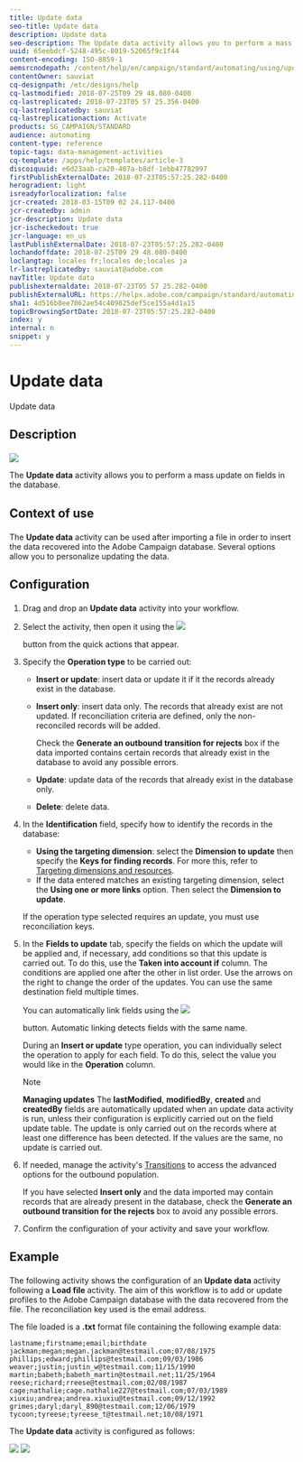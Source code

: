```yaml
---
title: Update data
seo-title: Update data
description: Update data
seo-description: The Update data activity allows you to perform a mass update on fields in the database.
uuid: 65eebdcf-5248-495c-8019-52065f9c1f44
content-encoding: ISO-8859-1
aemsrcnodepath: /content/help/en/campaign/standard/automating/using/update-data
contentOwner: sauviat
cq-designpath: /etc/designs/help
cq-lastmodified: 2018-07-25T09 29 48.080-0400
cq-lastreplicated: 2018-07-23T05 57 25.356-0400
cq-lastreplicatedby: sauviat
cq-lastreplicationaction: Activate
products: SG_CAMPAIGN/STANDARD
audience: automating
content-type: reference
topic-tags: data-management-activities
cq-template: /apps/help/templates/article-3
discoiquuid: e6d23aab-ca20-407a-b8df-1ebb47782997
firstPublishExternalDate: 2018-07-23T05:57:25.282-0400
herogradient: light
isreadyforlocalization: false
jcr-created: 2018-03-15T09 02 24.117-0400
jcr-createdby: admin
jcr-description: Update data
jcr-ischeckedout: true
jcr-language: en_us
lastPublishExternalDate: 2018-07-23T05:57:25.282-0400
lochandoffdate: 2018-07-25T09 29 48.080-0400
loclangtag: locales fr;locales de;locales ja
lr-lastreplicatedby: sauviat@adobe.com
navTitle: Update data
publishexternaldate: 2018-07-23T05 57 25.282-0400
publishExternalURL: https://helpx.adobe.com/campaign/standard/automating/using/update-data.html
sha1: 4d516b8ee7062ae54c409825def5ce155a4d1a15
topicBrowsingSortDate: 2018-07-23T05:57:25.282-0400
index: y
internal: n
snippet: y
---
```


# Update data

Update data

## <p>Description</p>

![](assets/data_update.png)

The **Update data** activity allows you to perform a mass update on fields in the database.

## <p>Context of use</p>

The **Update data** activity can be used after importing a file in order to insert the data recovered into the Adobe Campaign database. Several options allow you to personalize updating the data.

## <p>Configuration</p>

1. Drag and drop an **Update data** activity into your workflow.
1. Select the activity, then open it using the  ![](assets/edit_darkgrey-24px.png)

   button from the quick actions that appear.
1. Specify the **Operation type** to be carried out:

    * **Insert or update**: insert data or update it if it the records already exist in the database.
    * **Insert only**: insert data only. The records that already exist are not updated. If reconciliation criteria are defined, only the non-reconciled records will be added.

      Check the **Generate an outbound transition for rejects** box if the data imported contains certain records that already exist in the database to avoid any possible errors.
    
    * **Update**: update data of the records that already exist in the database only.
    * **Delete**: delete data.

1. In the **Identification** field, specify how to identify the records in the database:

    * **Using the targeting dimension**: select the **Dimension to update** then specify the **Keys for finding records**. For more this, refer to [Targeting dimensions and resources](../../automating/using/query.md#targeting-dimensions-and-resources).
    * If the data entered matches an existing targeting dimension, select the **Using one or more links** option. Then select the **Dimension to update**.

   If the operation type selected requires an update, you must use reconciliation keys.

1. In the **Fields to update** tab, specify the fields on which the update will be applied and, if necessary, add conditions so that this update is carried out. To do this, use the **Taken into account if** column. The conditions are applied one after the other in list order. Use the arrows on the right to change the order of the updates. You can use the same destination field multiple times.

   You can automatically link fields using the  ![](assets/wkf_magic_wand-24px.png)

   button. Automatic linking detects fields with the same name.

   During an **Insert or update** type operation, you can individually select the operation to apply for each field. To do this, select the value you would like in the **Operation** column.

   >[!NOTE]
   >
   >**Managing updates** The **lastModified**, **modifiedBy**, **created** and **createdBy** fields are automatically updated when an update data activity is run, unless their configuration is explicitly carried out on the field update table. The update is only carried out on the records where at least one difference has been detected. If the values are the same, no update is carried out.

1. If needed, manage the activity's [Transitions](../../automating/using/executing-a-workflow.md#managing-an-activity-s-outbound-transitions) to access the advanced options for the outbound population.

   If you have selected **Insert only** and the data imported may contain records that are already present in the database, check the **Generate an outbound transition for the rejects** box to avoid any possible errors.

1. Confirm the configuration of your activity and save your workflow.

## <p>Example</p>

The following activity shows the configuration of an **Update data** activity following a **Load file** activity. The aim of this workflow is to add or update profiles to the Adobe Campaign database with the data recovered from the file. The reconciliation key used is the email address.

The file loaded is a **.txt** format file containing the following example data:

```
lastname;firstname;email;birthdate
jackman;megan;megan.jackman@testmail.com;07/08/1975
phillips;edward;phillips@testmail.com;09/03/1986
weaver;justin;justin_w@testmail.com;11/15/1990
martin;babeth;babeth_martin@testmail.net;11/25/1964
reese;richard;rreese@testmail.com;02/08/1987
cage;nathalie;cage.nathalie227@testmail.com;07/03/1989
xiuxiu;andrea;andrea.xiuxiu@testmail.com;09/12/1992
grimes;daryl;daryl_890@testmail.com;12/06/1979
tycoon;tyreese;tyreese_t@testmail.net;10/08/1971
```

The **Update data** activity is configured as follows:

![](assets/deduplication_example2_writer1.png)  ![](assets/deduplication_example2_writer2.png)

